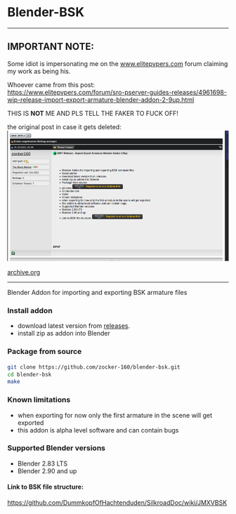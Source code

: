 # Blender-BSK

----

## IMPORTANT NOTE:
Some idiot is impersonating me on the www.elitepvpers.com forum claiming my work as being his.

Whoever came from this post: \
https://www.elitepvpers.com/forum/sro-pserver-guides-releases/4961698-wip-release-import-export-armature-blender-addon-2-9up.html

THIS IS **NOT** ME AND PLS TELL THE FAKER TO FUCK OFF!

the original post in case it gets deleted:
![faker](faker.png)

[archive.org](https://web.archive.org/web/20211105211923/https://www.elitepvpers.com/forum/sro-pserver-guides-releases/4961698-wip-release-import-export-armature-blender-addon-2-9up.html)

----

Blender Addon for importing and exporting BSK armature files

### Install addon

- download latest version from [releases](https://github.com/zocker-160/blender-bsk/releases).
- install zip as addon into Blender

### Package from source

```bash
git clone https://github.com/zocker-160/blender-bsk.git
cd blender-bsk
make
```

### Known limitations

- when exporting for now only the first armature in the scene will get exported
- this addon is alpha level software and can contain bugs

### Supported Blender versions

- Blender 2.83 LTS
- Blender 2.90 and up

#### Link to BSK file structure:

https://github.com/DummkopfOfHachtenduden/SilkroadDoc/wiki/JMXVBSK
